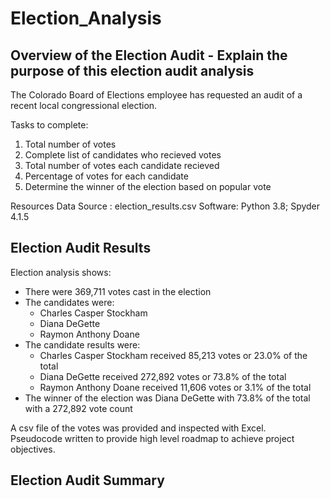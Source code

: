 # Election_Analysis

## Overview of the Election Audit - Explain the purpose of this election audit analysis
The Colorado Board of Elections employee has requested an audit of a recent local congressional election.

Tasks to complete:

1. Total number of votes
2. Complete list of candidates who recieved votes
3. Total number of votes each candidate recieved
4. Percentage of votes for each candidate
5. Determine the winner of the election based on popular vote

Resources
Data Source : election_results.csv
Software: Python 3.8; Spyder 4.1.5

## Election Audit Results
Election analysis shows:
- There were 369,711 votes cast in the election
- The candidates were:
  - Charles Casper Stockham
  - Diana DeGette
  - Raymon Anthony Doane
- The candidate results were:
  - Charles Casper Stockham received 85,213 votes or 23.0% of the total 
  - Diana DeGette received 272,892 votes or 73.8% of the total
  - Raymon Anthony Doane received 11,606 votes or 3.1% of the total
- The winner of the election was Diana DeGette with 73.8% of the total with a 272,892 vote count



A csv file of the votes was provided and inspected with Excel.   
Pseudocode written to provide high level roadmap to achieve project objectives.

 

## Election Audit Summary
  
  


